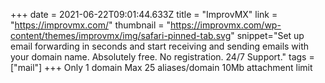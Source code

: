 +++
date = 2021-06-22T09:01:44.633Z
title = "ImprovMX"
link = "https://improvmx.com/"
thumbnail = "https://improvmx.com/wp-content/themes/improvmx/img/safari-pinned-tab.svg"
snippet="Set up email forwarding in seconds and start receiving and sending emails with your domain name. Absolutely free. No registration. 24/7 Support."
tags = ["mail"]
+++
Only 1 domain
Max 25 aliases/domain
10Mb attachment limit
